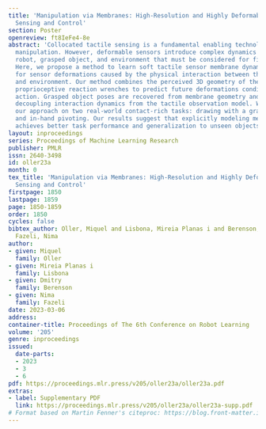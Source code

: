 ```yaml
---
title: 'Manipulation via Membranes: High-Resolution and Highly Deformable Tactile
  Sensing and Control'
section: Poster
openreview: ft8IeFe4-8e
abstract: 'Collocated tactile sensing is a fundamental enabling technology for dexterous
  manipulation. However, deformable sensors introduce complex dynamics between the
  robot, grasped object, and environment that must be considered for fine manipulation.
  Here, we propose a method to learn soft tactile sensor membrane dynamics that accounts
  for sensor deformations caused by the physical interaction between the grasped object
  and environment. Our method combines the perceived 3D geometry of the membrane with
  proprioceptive reaction wrenches to predict future deformations conditioned on robot
  action. Grasped object poses are recovered from membrane geometry and reaction wrenches,
  decoupling interaction dynamics from the tactile observation model. We benchmark
  our approach on two real-world contact-rich tasks: drawing with a grasped marker
  and in-hand pivoting. Our results suggest that explicitly modeling membrane dynamics
  achieves better task performance and generalization to unseen objects than baselines.'
layout: inproceedings
series: Proceedings of Machine Learning Research
publisher: PMLR
issn: 2640-3498
id: oller23a
month: 0
tex_title: 'Manipulation via Membranes: High-Resolution and Highly Deformable Tactile
  Sensing and Control'
firstpage: 1850
lastpage: 1859
page: 1850-1859
order: 1850
cycles: false
bibtex_author: Oller, Miquel and Lisbona, Mireia Planas i and Berenson, Dmitry and
  Fazeli, Nima
author:
- given: Miquel
  family: Oller
- given: Mireia Planas i
  family: Lisbona
- given: Dmitry
  family: Berenson
- given: Nima
  family: Fazeli
date: 2023-03-06
address:
container-title: Proceedings of The 6th Conference on Robot Learning
volume: '205'
genre: inproceedings
issued:
  date-parts:
  - 2023
  - 3
  - 6
pdf: https://proceedings.mlr.press/v205/oller23a/oller23a.pdf
extras:
- label: Supplementary PDF
  link: https://proceedings.mlr.press/v205/oller23a/oller23a-supp.pdf
# Format based on Martin Fenner's citeproc: https://blog.front-matter.io/posts/citeproc-yaml-for-bibliographies/
---
```

